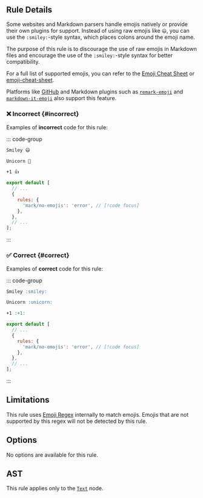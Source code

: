 <!-- markdownlint-disable-next-line no-inline-html first-line-h1 -->
<header v-html="$frontmatter.rule"></header>

## Rule Details

Some websites and Markdown parsers handle emojis natively or provide their own plugins for support. Instead of using raw emojis like `😃`, you can use the `:smiley:`-style syntax, which places colons around the emoji name.

The purpose of this rule is to discourage the use of raw emojis in Markdown files and encourage the use of the `:smiley:`-style syntax for better compatibility.

For a full list of supported emojis, you can refer to the [Emoji Cheat Sheet](https://www.webfx.com/tools/emoji-cheat-sheet/) or [emoji-cheat-sheet](https://github.com/ikatyang/emoji-cheat-sheet).

Platforms like [GitHub](https://github.com) and Markdown plugins such as [`remark-emoji`](https://github.com/rhysd/remark-emoji) and [`markdown-it-emoji`](https://github.com/markdown-it/markdown-it-emoji) also support this feature.

### :x: Incorrect {#incorrect}

Examples of **incorrect** code for this rule:

::: code-group

```md [incorrect.md] /😃/ /🦄/ /👍/
Smiley 😃

Unicorn 🦄

+1 👍
```

```js [eslint.config.mjs] {5}
export default [
  // ...
  {
    rules: {
      'mark/no-emojis': 'error', // [!code focus]
    },
  },
  // ...
];
```

:::

### :white_check_mark: Correct {#correct}

Examples of **correct** code for this rule:

::: code-group

```md [correct.md]
Smiley :smiley:

Unicorn :unicorn:

+1 :+1:
```

```js [eslint.config.mjs] {5}
export default [
  // ...
  {
    rules: {
      'mark/no-emojis': 'error', // [!code focus]
    },
  },
  // ...
];
```

:::

## Limitations

This rule uses [Emoji Regex](https://github.com/mathiasbynens/emoji-regex) internally to match emojis. Emojis that are not supported by this regex will not be detected by this rule.

## Options

No options are available for this rule.

## AST

This rule applies only to the [`Text`](https://github.com/syntax-tree/mdast?tab=readme-ov-file#text) node.

